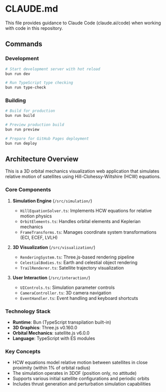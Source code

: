 # CLAUDE.md

This file provides guidance to Claude Code (claude.ai/code) when working with code in this repository.

## Commands

### Development
```bash
# Start development server with hot reload
bun run dev

# Run TypeScript type checking
bun run type-check
```

### Building
```bash
# Build for production
bun run build

# Preview production build
bun run preview

# Prepare for GitHub Pages deployment
bun run deploy
```

## Architecture Overview

This is a 3D orbital mechanics visualization web application that simulates relative motion of satellites using Hill-Clohessy-Wiltshire (HCW) equations.

### Core Components

1. **Simulation Engine** (`/src/simulation/`)
   - `HillEquationSolver.ts`: Implements HCW equations for relative motion physics
   - `OrbitElements.ts`: Handles orbital elements and Keplerian mechanics
   - `FrameTransforms.ts`: Manages coordinate system transformations (ECI, ECEF, LVLH)

2. **3D Visualization** (`/src/visualization/`)
   - `RenderingSystem.ts`: Three.js-based rendering pipeline
   - `CelestialBodies.ts`: Earth and celestial object rendering
   - `TrailRenderer.ts`: Satellite trajectory visualization

3. **User Interaction** (`/src/interaction/`)
   - `UIControls.ts`: Simulation parameter controls
   - `CameraController.ts`: 3D camera navigation
   - `EventHandler.ts`: Event handling and keyboard shortcuts

### Technology Stack
- **Runtime**: Bun (TypeScript transpilation built-in)
- **3D Graphics**: Three.js v0.160.0
- **Orbital Mechanics**: satellite.js v6.0.0
- **Language**: TypeScript with ES modules

### Key Concepts
- HCW equations model relative motion between satellites in close proximity (within 1% of orbital radius)
- The simulation operates in 3DOF (position only, no attitude)
- Supports various initial satellite configurations and periodic orbits
- Includes thrust generation and perturbation simulation capabilities
